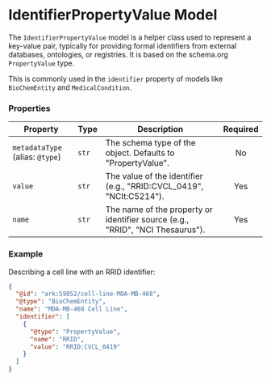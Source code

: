 # IdentifierPropertyValue Model

The `IdentifierPropertyValue` model is a helper class used to represent a key-value pair, typically for providing formal identifiers from external databases, ontologies, or registries. It is based on the schema.org `PropertyValue` type.

This is commonly used in the `identifier` property of models like `BioChemEntity` and `MedicalCondition`.

### Properties

| Property                        | Type  | Description                                                                    | Required |
| ------------------------------- | ----- | ------------------------------------------------------------------------------ | :------: |
| `metadataType` (alias: `@type`) | `str` | The schema type of the object. Defaults to "PropertyValue".                    |    No    |
| `value`                         | `str` | The value of the identifier (e.g., "RRID:CVCL_0419", "NCIt:C5214").            |   Yes    |
| `name`                          | `str` | The name of the property or identifier source (e.g., "RRID", "NCI Thesaurus"). |   Yes    |

### Example

Describing a cell line with an RRID identifier:

```json
{
  "@id": "ark:59852/cell-line-MDA-MB-468",
  "@type": "BioChemEntity",
  "name": "MDA-MB-468 Cell Line",
  "identifier": [
    {
      "@type": "PropertyValue",
      "name": "RRID",
      "value": "RRID:CVCL_0419"
    }
  ]
}
```
